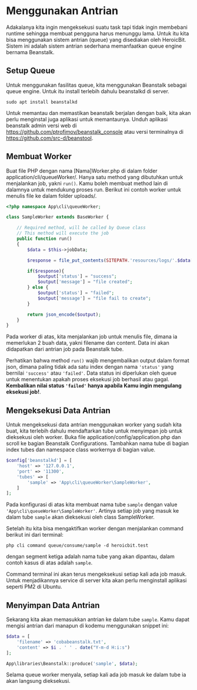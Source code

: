 # Menggunakan Antrian

Adakalanya kita ingin mengeksekusi suatu task tapi tidak ingin membebani runtime sehingga membuat pengguna harus menunggu lama. Untuk itu kita bisa menggunakan sistem antrian (queue) yang disediakan oleh HeroicBit. Sistem ini adalah sistem antrian sederhana memanfaatkan queue engine bernama Beanstalk.

## Setup Queue

Untuk menggunakan fasilitas queue, kita menggunakan Beanstalk sebagai queue engine. Untuk itu install terlebih dahulu beanstalkd di server.

```
sudo apt install beanstalkd
```

Untuk memantau dan memastikan beanstalk berjalan dengan baik, kita akan perlu menginstal juga aplikasi untuk memantaunya. Unduh aplikasi beanstalk admin versi web di https://github.com/ptrofimov/beanstalk_console atau versi terminalnya di https://github.com/src-d/beanstool.

## Membuat Worker

Buat file PHP dengan nama [Nama]Worker.php di dalam folder application/cli/queueWorker/. Hanya satu method yang dibutuhkan untuk menjalankan job, yakni `run()`. Kamu boleh membuat method lain di dalamnya untuk mendukung proses run. Berikut ini contoh worker untuk menulis file ke dalam folder uploads/.

```php
<?php namespace App\cli\queueWorker;

class SampleWorker extends BaseWorker {

	// Required method, will be called by Queue class
	// This method will execute the job
	public function run()
	{
		$data = $this->jobData;

		$response = file_put_contents(SITEPATH.'resources/logs/'.$data['filename'], $data['content']."\n", FILE_APPEND);

		if($response){
			$output['status'] = "success";
			$output['message'] = "file created";
		} else {
			$output['status'] = "failed";
			$output['message'] = "file fail to create";
		}

        return json_encode($output);
	}
}
```

Pada worker di atas, kita menjalankan job untuk menulis file, dimana ia memerlukan 2 buah data, yakni filename dan content. Data ini akan didapatkan dari antrian job pada Beanstalk tube.

Perhatikan bahwa method `run()` wajib mengembalikan output dalam format json, dimana paling tidak ada satu index dengan nama `'status'` yang bernilai `'success'` atau `'failed'`. Data status ini diperlukan oleh queue untuk menentukan apakah proses eksekusi job berhasil atau gagal. **Kembalikan nilai status `'failed'` hanya apabila Kamu ingin mengulang eksekusi job!**.

## Mengeksekusi Data Antrian

Untuk mengeksekusi data antrian menggunakan worker yang sudah kita buat, kita terlebih dahulu mendaftarkan tube untuk menyimpan job untuk dieksekusi oleh worker. Buka file application/config/application.php dan scroll ke bagian Beanstalk Configurations. Tambahkan nama tube di bagian index tubes dan namespace class workernya di bagian value.

```php
$config['beanstalkd'] = [
    'host' => '127.0.0.1',
    'port' => '11300',
    'tubes' => [
        'sample' => 'App\cli\queueWorker\SampleWorker',
    ]
];
```

Pada konfigurasi di atas kita membuat nama tube `sample` dengan value `'App\cli\queueWorker\SampleWorker'`. Artinya setiap job yang masuk ke dalam tube `sample` akan dieksekusi oleh class SampleWorker.

Setelah itu kita bisa mengaktifkan worker dengan menjalankan command berikut ini dari terminal:

```
php cli command queue/consume/sample -d heroicbit.test
```

dengan segment ketiga adalah nama tube yang akan dipantau, dalam contoh kasus di atas adalah `sample`.

Command terminal ini akan terus mengeksekusi setiap kali ada job masuk. Untuk menjadikannya service di server kita akan perlu menginstall aplikasi seperti PM2 di Ubuntu.

## Menyimpan Data Antrian

Sekarang kita akan memasukkan antrian ke dalam tube `sample`. Kamu dapat mengisi antrian dari manapun di kodemu menggunakan snippet ini:

```php
$data = [
    'filename' => 'cobabeanstalk.txt', 
    'content' => $i . ' ' . date("Y-m-d H:i:s")
];

App\libraries\Beanstalk::produce('sample', $data);
```

Selama queue worker menyala, setiap kali ada job masuk ke dalam tube ia akan langsung dieksekusi.